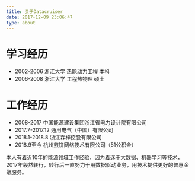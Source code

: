 ```yaml
---
title: 关于Datacruiser
date: 2017-12-09 23:06:47
type: about
---
```

# 学习经历
- 2002-2006 浙江大学 热能动力工程 本科
- 2006-2008 浙江大学 工程热物理  硕士
# 工作经历
- 2008-2017 中国能源建设集团浙江省电力设计院有限公司
- 2017.7-2017.12 通用电气（中国）有限公司 
- 2018.1-2018.8 浙江霖梓控股有限公司
- 2018.9至今 杭州煎饼网络技术有限公司（51公积金）

本人有着近10年的能源领域工作经验，因为着迷于大数据、机器学习等技术，2017年毅然转行，转行后一直努力于用数据驱动业务，用技术提供更好的普惠金融服务。
